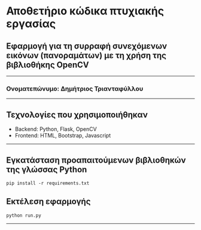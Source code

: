 # Αποθετήριο κώδικα πτυχιακής εργασίας

## Εφαρμογή για τη συρραφή συνεχόμενων εικόνων (πανοραμάτων) με τη χρήση της βιβλιοθήκης OpenCV

---

### Ονοματεπώνυμο: Δημήτριος Τριανταφύλλου

---

## Τεχνολογίες που χρησιμοποιήθηκαν

* Backend: Python, Flask, OpenCV
* Frontend: HTML, Bootstrap, Javascript

---

## Εγκατάσταση προαπαιτούμενων βιβλιοθηκών της γλώσσας Python

```
pip install -r requirements.txt
```

## Εκτέλεση εφαρμογής

```
python run.py
```

---
